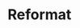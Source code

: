 # Reformat

<!--
We need a new website for the end of 2019. This will probably live for around 6 months so we can get in more work and start doing marketing, with a full relaunch spring 2020.

The new site needs to
- be simple
- easy to navigate
- not have too much graphic interest, Dave will be doing a rebrand
- have information about services with room to add on
- have information about hosting and maintenance
- not too wordy
- good typography
- neutral colours
- use graphics from job to drive visual interest

## Targets
- graphic designers

## Fonts
- vulf mono
- visuelt

## Structure
- Home
- Services
  - Development
    - Static sites
    - JAMstack development*
    - WordPress theme development
  - Digital Design*
    - Wireframing*
    - Code prototypes*
  - Web Accessibility
  - Hosting
  - Maintanance
- Work
  - Studio eNaR - same items as old site
  - Thinkfeel
  - Helen Musselwhite
  - We are OPEN
  - Highest Point
  - 30x30
  - Multiplicity
- Company
  - about us
  - mission statement / ethos
  - clients (logos)
- Contact

## Websites

### [Wondersauce](https://www.wondersauce.com/)
- like simple headers, small amount of text
- overlapping sections

### [Aju](https://aju.dk/)
- playbook for targetting [Denmark](https://playbook.aju.dk/)
- very simple [hosting page](https://hostedbyaju.com/)
- page is treated full page rather than a long scroll

-->